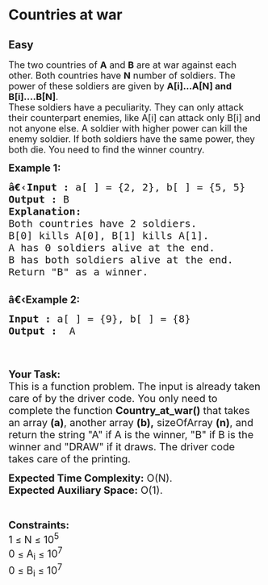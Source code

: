 # Countries at war
## Easy
<div class="problems_problem_content__Xm_eO"><p><span style="font-size:18px">The two countries of <strong>A</strong> and <strong>B</strong> are at war against each other. Both countries have <strong>N</strong> number of soldiers. The power of these soldiers are given by <strong>A[i]...A[N] and B[i]....B[N]</strong>.<br>
These soldiers have a peculiarity. They can only attack their counterpart enemies, like A[i] can attack only B[i] and not anyone else. A soldier with higher power can kill the enemy soldier. If both soldiers have the same power, they both die. You need to find&nbsp;the winner country.</span></p>

<p><span style="font-size:20px"><strong>Example 1:</strong></span></p>

<pre><span style="font-size:20px"><strong>â€‹</strong><strong>Input :</strong> a[ ] = {2, 2}, b[ ] = {5, 5}
<strong>Output :</strong> B
<strong>Explanation:
</strong>Both countries have 2 soldiers.
B[0] kills A[0], B[1] kills A[1]. 
A has 0 soldiers alive at the end. 
B has both soldiers alive at the end.
Return "B" as a winner.
</span></pre>

<p><br>
<span style="font-size:20px"><strong>â€‹Example 2:</strong></span></p>

<pre><span style="font-size:20px"><strong>Input :</strong> a[ ] = {9}, b[ ] = {8}  <strong>
Output :</strong>  A


</span></pre>

<p><span style="font-size:20px"><strong>Your Task:</strong><br>
This is a function problem. The input is already taken care of by the driver code. You only need to complete the function <strong>Country_at_war()</strong> that takes an array <strong>(a)</strong>, another array <strong>(b),</strong>&nbsp;sizeOfArray <strong>(n)</strong>, and return the string "A" if A is the winner, "B" if B is the winner and "DRAW" if it draws. The driver code takes care of the printing.</span></p>

<p><span style="font-size:20px"><strong>Expected Time Complexity:</strong>&nbsp;O(N).<br>
<strong>Expected Auxiliary Space:</strong>&nbsp;O(1).</span></p>

<p>&nbsp;</p>

<p><span style="font-size:18px"><span style="font-size:20px"><strong>Constraints:</strong></span></span><br>
<span style="font-size:20px">1 </span><span style="font-size:18px">≤</span><span style="font-size:20px"> N </span><span style="font-size:18px">≤</span><span style="font-size:20px"> 10<sup>5</sup><br>
0 </span><span style="font-size:18px">≤</span><span style="font-size:20px"> A<sub>i</sub> </span><span style="font-size:18px">≤</span><span style="font-size:20px"> 10<sup>7</sup></span><br>
<span style="font-size:20px">0 </span><span style="font-size:18px">≤</span><span style="font-size:20px"> B<sub>i</sub>&nbsp;</span><span style="font-size:18px">≤</span><span style="font-size:20px"> 10<sup>7</sup></span></p>
</div>